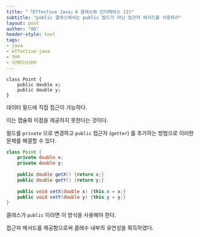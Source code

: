 ```yaml
---
title: "「Effective Java」4 클래스와 인터페이스 (2)"
subtitle: "public 클래스에서는 public 필드가 아닌 접근자 메서드를 사용하라"
layout: post
author: "OG"
header-style: text
tags:
- java
- effective-java
- 자바
- 이팩티브자바
---
```


```
class Point {
    public double x;
    public double y;
}
```

데이터 필드에 직접 접근이 가능하다.

이는 캡슐화 이점을 제공하지 못한다는 것이다.


필드를 `private` 으로 변경하고 `public` 접근자 (`getter`) 를 추가하는 방법으로 이러한 문제를 해결할 수 있다.

```java
class Point {
    private double x;
    private double y;
    
    public double getX() {return x;}
    public double getY() {return y;}
    
    public void setX(double x) {this.x = x;}
    public void setY(double y) {this.y = y;}
}
```

클래스가 `public` 이라면 이 방식을 사용해야 한다.

접근자 메서드를 제공함으로써 클래수 내부의 유연성을 획득하였다.


